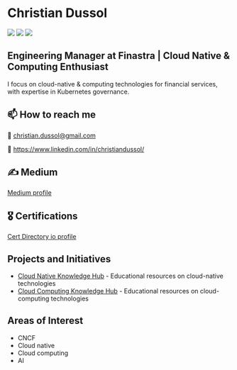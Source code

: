 # Christian Dussol

<img src="https://img.shields.io/badge/CNCF-231F20?style=flat&logo=cncf&logoColor=white" />
<img src="https://img.shields.io/badge/Kubernetes-326CE5?style=flat&logo=kubernetes&logoColor=white" />
<img src="https://img.shields.io/badge/Microsoft_Azure-0089D6?style=flat&logo=microsoft-azure&logoColor=white" />

## Engineering Manager at Finastra | Cloud Native & Computing Enthusiast

I focus on cloud-native & computing technologies for financial services, with expertise in Kubernetes governance.

## 📫 How to reach me

📧 christian.dussol@gmail.com

🔗 https://www.linkedin.com/in/christiandussol/

## ✍️ Medium

[Medium profile](https://medium.com/@christian.dussol)

## 🎖️ Certifications
[Cert Directory io profile](https://certdirectory.io/profile/47ed32f5-02b4-4504-a95a-851465269f9b)

## Projects and Initiatives

- [Cloud Native Knowledge Hub](https://github.com/christian-dussol-cloud-native/cloud-native-knowledge-hub) - Educational resources on cloud-native technologies
- [Cloud Computing Knowledge Hub](https://github.com/christian-dussol-cloud-computing/cloud-computing-knowledge-hub) - Educational resources on cloud-computing technologies

## Areas of Interest

- CNCF
- Cloud native
- Cloud computing
- AI
